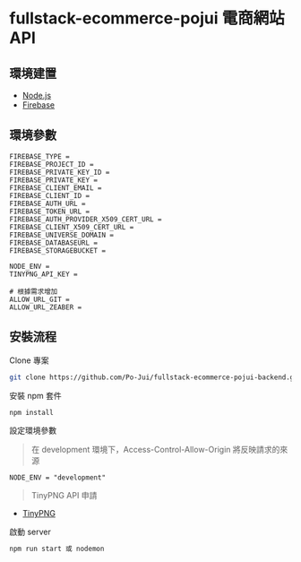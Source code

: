 # fullstack-ecommerce-pojui 電商網站 API

## 環境建置

- [Node.js](https://nodejs.org/en/)
- [Firebase](https://firebase.google.com/)

## 環境參數

```plain
FIREBASE_TYPE =
FIREBASE_PROJECT_ID =
FIREBASE_PRIVATE_KEY_ID =
FIREBASE_PRIVATE_KEY =
FIREBASE_CLIENT_EMAIL =
FIREBASE_CLIENT_ID =
FIREBASE_AUTH_URL =
FIREBASE_TOKEN_URL =
FIREBASE_AUTH_PROVIDER_X509_CERT_URL =
FIREBASE_CLIENT_X509_CERT_URL =
FIREBASE_UNIVERSE_DOMAIN =
FIREBASE_DATABASEURL =
FIREBASE_STORAGEBUCKET =

NODE_ENV =
TINYPNG_API_KEY =

# 根據需求增加
ALLOW_URL_GIT =
ALLOW_URL_ZEABER =

```

## 安裝流程

Clone 專案

```bash
git clone https://github.com/Po-Jui/fullstack-ecommerce-pojui-backend.git
```

安裝 npm 套件

```bash
npm install
```

設定環境參數

> 在 development 環境下，Access-Control-Allow-Origin 將反映請求的來源

```plain
NODE_ENV = "development"
```

> TinyPNG API 申請

- [TinyPNG](https://tinypng.com/developers)

啟動 server

```bash
npm run start 或 nodemon
```
